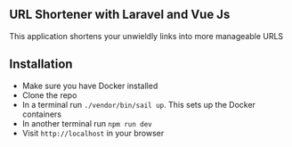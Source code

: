 ## URL Shortener with Laravel and Vue Js

This application shortens your unwieldly links into more manageable URLS

## Installation

- Make sure you have Docker installed
- Clone the repo
- In a terminal run `./vendor/bin/sail up`. This sets up the Docker containers
- In another terminal run `npm run dev`
- Visit `http://localhost` in your browser
